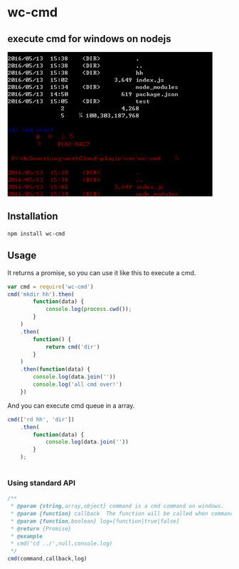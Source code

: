 # wc-cmd
## execute cmd for windows on nodejs

![Demo](https://raw.githubusercontent.com/apolluo/workCloud/v0.1.1/plugin/src/wc-cmd/test/cmdTest.png)

## Installation

    npm install wc-cmd

## Usage

It returns a promise, so you can use it like this to execute a cmd.

```js
var cmd = require('wc-cmd')
cmd('mkdir hh').then(
		function(data) {
			console.log(process.cwd());
		}
	)
	.then(
		function() {
			return cmd('dir')
		}
	)
	.then(function(data) {
		console.log(data.join(''))
		console.log('all cmd over!')
	})
```

And you can execute cmd queue in a array.

```js
cmd(['rd hh', 'dir'])
	.then(
		function(data) {
			console.log(data.join(''))
		}
	);
	
```

### Using standard API
```js
/**
 * @param {string,array,object} command is a cmd command on windows.
 * @param {function} callback  The function will be called when command is over.
 * @param {function,boolean} log=[function|true|false] 
 * @return {Promise}
 * @example
 * cmd('cd ../',null,console.log)
 */ 
cmd(command,callback,log)	
```
